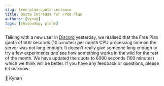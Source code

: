 ```yaml
---
slug: free-plan-quota-increase
title: Quota Increase for Free Plan
authors: [kynan]
tags: [shadowdog, plans]
---
```


Talking with a new user in [Discord](https://discord.gg/Usjeqbyf7X) yesterday, we realised that the Free Plan quota of 600 seconds (10 minutes) per month CPU processing time on the server was not long enough. It doesn't really give someone long enough to try a few experiments _and_ see how something works in the wild for the rest of the month. We have updated the quota to 6000 seconds (100 minutes) which we think will be better. If you have any feedback or questions, please let us know.

👋 Kynan
